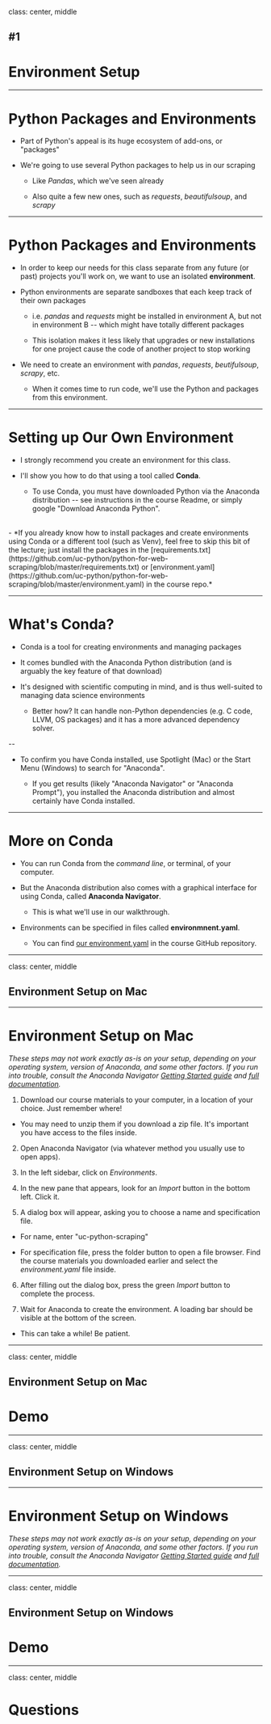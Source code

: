 class: center, middle

## #1
# Environment Setup

---

# Python Packages and Environments

- Part of Python's appeal is its huge ecosystem of add-ons, or "packages"

- We're going to use several Python packages to help us in our scraping

  - Like *Pandas*, which we've seen already

  - Also quite a few new ones, such as *requests*, *beautifulsoup*, and *scrapy*

---

# Python Packages and Environments

- In order to keep our needs for this class separate from any future (or past) projects you'll work on, we want to use an isolated **environment**.

- Python environments are separate sandboxes that each keep track of their own packages

  - i.e. *pandas* and *requests* might be installed in environment A, but not in environment B -- which might have totally different packages

  - This isolation makes it less likely that upgrades or new installations for one project cause the code of another project to stop working

- We need to create an environment with *pandas*, *requests*, *beutifulsoup*, *scrapy*, etc.
  
  - When it comes time to run code, we'll use the Python and packages from this environment.

---

# Setting up Our Own Environment

- I strongly recommend you create an environment for this class.

- I'll show you how to do that using a tool called **Conda**.

  - To use Conda, you must have downloaded Python via the Anaconda distribution -- see instructions in the course Readme, or simply google "Download Anaconda Python".

<br>
- *If you already know how to install packages and create environments using Conda or a different tool (such as Venv), feel free to skip this bit of the lecture; just install the packages in the [requirements.txt](https://github.com/uc-python/python-for-web-scraping/blob/master/requirements.txt) or [environment.yaml](https://github.com/uc-python/python-for-web-scraping/blob/master/environment.yaml) in the course repo.*

---

# What's Conda?

- Conda is a tool for creating environments and managing packages

- It comes bundled with the Anaconda Python distribution (and is arguably the key feature of that download)

- It's designed with scientific computing in mind, and is thus well-suited to managing data science environments
  
  - Better how? It can handle non-Python dependencies (e.g. C code, LLVM, OS packages) and it has a more advanced dependency solver.

--

- To confirm you have Conda installed, use Spotlight (Mac) or the Start Menu (Windows) to search for "Anaconda".

  - If you get results (likely "Anaconda Navigator" or "Anaconda Prompt"), you installed the Anaconda distribution and almost certainly have Conda installed.

---

# More on Conda

- You can run Conda from the *command line*, or terminal, of your computer.

- But the Anaconda distribution also comes with a graphical interface for using Conda, called **Anaconda Navigator**.
  
  - This is what we'll use in our walkthrough.

- Environments can be specified in files called **environmnent.yaml**.

  - You can find [our environment.yaml](https://github.com/uc-python/python-for-web-scraping/blob/master/environment.yaml) in the course GitHub repository.

---
class: center, middle

## Environment Setup on Mac

---

# Environment Setup on Mac

*These steps may not work exactly as-is on your setup, depending on your operating system, version of Anaconda, and some other factors. If you run into trouble, consult the Anaconda Navigator [Getting Started guide](https://docs.anaconda.com/anaconda/navigator/getting-started/) and [full documentation](https://docs.anaconda.com/anaconda/navigator/).*

1. Download our course materials to your computer, in a location of your choice. Just remember where!

  - You may need to unzip them if you download a zip file. It's important you have access to the files inside.

2. Open Anaconda Navigator (via whatever method you usually use to open apps).

3. In the left sidebar, click on *Environments*.

4. In the new pane that appears, look for an *Import* button in the bottom left. Click it.

5. A dialog box will appear, asking you to choose a name and specification file.

  - For name, enter "uc-python-scraping"

  - For specification file, press the folder button to open a file browser. Find the course materials you downloaded earlier and select the *environment.yaml* file inside.

6. After filling out the dialog box, press the green *Import* button to complete the process.

7. Wait for Anaconda to create the environment. A loading bar should be visible at the bottom of the screen.

  - This can take a while! Be patient.

---
class: center, middle

## Environment Setup on Mac
# Demo

---
class: center, middle

## Environment Setup on Windows

---
# Environment Setup on Windows


*These steps may not work exactly as-is on your setup, depending on your operating system, version of Anaconda, and some other factors. If you run into trouble, consult the Anaconda Navigator [Getting Started guide](https://docs.anaconda.com/anaconda/navigator/getting-started/) and [full documentation](https://docs.anaconda.com/anaconda/navigator/).*

---
class: center, middle

## Environment Setup on Windows
# Demo

---
class: center, middle

# Questions
